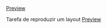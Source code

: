 [Preview](https://pedroaloonso.github.io/Digital-College-FullStack/Aula14/index.html)


Tarefa de reproduzir um layout
[Preview](https://pedroaloonso.github.io/Digital-College-FullStack/Aula14/layout-reproduzido.html)